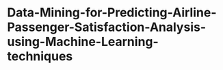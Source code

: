 # Data-Mining-for-Predicting-Airline-Passenger-Satisfaction-Analysis-using-Machine-Learning-techniques